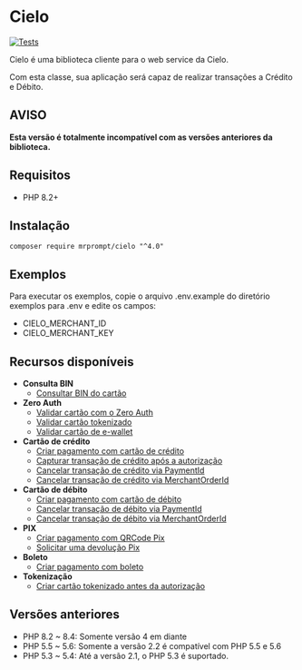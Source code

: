 # Cielo

[![Tests](https://github.com/mrprompt/cielo-v4/actions/workflows/tests.yml/badge.svg)](https://github.com/mrprompt/cielo-v4/actions/workflows/tests.yml)

Cielo é uma biblioteca cliente para o web service da Cielo.

Com esta classe, sua aplicação será capaz de realizar transações a Crédito e Débito.

## AVISO

**Esta versão é totalmente incompatível com as versões anteriores da biblioteca.**

## Requisitos

* PHP 8.2+

## Instalação

```console
composer require mrprompt/cielo "^4.0"
```

## Exemplos

Para executar os exemplos, copie o arquivo .env.example do diretório exemplos para .env e edite os campos:

* CIELO_MERCHANT_ID
* CIELO_MERCHANT_KEY

## Recursos disponíveis

* **Consulta BIN**
  * [Consultar BIN do cartão](https://docs.cielo.com.br/ecommerce-cielo/reference/consulta-bin-cartao)
* **Zero Auth**
  * [Validar cartão com o Zero Auth](https://docs.cielo.com.br/ecommerce-cielo/reference/validar-cartao)
  * [Validar cartão tokenizado](https://docs.cielo.com.br/ecommerce-cielo/reference/validar-cartao-tokenizado)
  * [Validar cartão de e-wallet](https://docs.cielo.com.br/ecommerce-cielo/reference/validar-cartao-e-wallet)
* **Cartão de crédito**
  * [Criar pagamento com cartão de crédito](https://docs.cielo.com.br/ecommerce-cielo/reference/criar-pagamento-credito)
  * [Capturar transação de crédito após a autorização](https://docs.cielo.com.br/ecommerce-cielo/reference/capturar-apos-autorizacao)
  * [Cancelar transação de crédito via PaymentId](https://docs.cielo.com.br/ecommerce-cielo/reference/cancelamento-paymentid)
  * [Cancelar transação de crédito via MerchantOrderId](https://docs.cielo.com.br/ecommerce-cielo/reference/cancelamento-merchantorderid)
* **Cartão de débito**
  * [Criar pagamento com cartão de débito](https://docs.cielo.com.br/ecommerce-cielo/reference/debito)
  * [Cancelar transação de débito via PaymentId](https://docs.cielo.com.br/ecommerce-cielo/reference/cancelamento-d%C3%A9bito-paymentid)
  * [Cancelar transação de débito via MerchantOrderId](https://docs.cielo.com.br/ecommerce-cielo/reference/cancelamento-debito-merchantorderid)
* **PIX**
  * [Criar pagamento com QRCode Pix](https://docs.cielo.com.br/ecommerce-cielo/reference/qrcode-pix)
  * [Solicitar uma devolução Pix](https://docs.cielo.com.br/ecommerce-cielo/reference/devolu%C3%A7ao-pix-api)
* **Boleto**
  * [Criar pagamento com boleto](https://docs.cielo.com.br/ecommerce-cielo/reference/boleto-api)
* **Tokenização**
  * [Criar cartão tokenizado antes da autorização](https://docs.cielo.com.br/ecommerce-cielo/reference/criar-cardtoken)

## Versões anteriores

* PHP 8.2 ~ 8.4: Somente versão 4 em diante
* PHP 5.5 ~ 5.6: Somente a versão 2.2 é compatível com PHP 5.5 e 5.6
* PHP 5.3 ~ 5.4: Até a versão 2.1, o PHP 5.3 é suportado.
